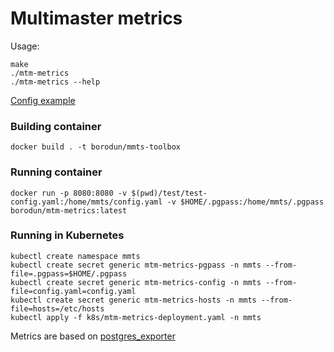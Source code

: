 # Multimaster metrics

Usage:
```shell
make
./mtm-metrics
./mtm-metrics --help
```

[Config example](config.yaml)

### Building container

```shell
docker build . -t borodun/mmts-toolbox
```

### Running container

```shell
docker run -p 8080:8080 -v $(pwd)/test/test-config.yaml:/home/mmts/config.yaml -v $HOME/.pgpass:/home/mmts/.pgpass borodun/mtm-metrics:latest
```

### Running in Kubernetes

```shell
kubectl create namespace mmts
kubectl create secret generic mtm-metrics-pgpass -n mmts --from-file=.pgpass=$HOME/.pgpass
kubectl create secret generic mtm-metrics-config -n mmts --from-file=config.yaml=config.yaml
kubectl create secret generic mtm-metrics-hosts -n mmts --from-file=hosts=/etc/hosts
kubectl apply -f k8s/mtm-metrics-deployment.yaml -n mmts
```

Metrics are based on [postgres_exporter](https://github.com/ContaAzul/postgresql_exporter)